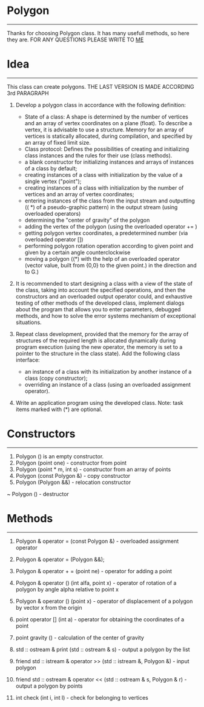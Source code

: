 # Polygon
------------
Thanks for choosing Polygon class. 
It has many usefull methods, so here they are.
FOR ANY QUESTIONS PLEASE WRITE TO [ME](https://vk.com/meyakovenkoj)

# Idea 
------------
This class can create polygons. 
THE LAST VERSION IS MADE ACCORDING 3rd PARAGRAPH

1. Develop a polygon class in accordance with the following definition: 
    - State of a class: 
    A shape is determined by the number of vertices and an array of vertex coordinates on a plane (float). To describe a vertex, it is advisable to use a structure. Memory for an array of vertices is statically allocated, during compilation, and specified by an array of fixed limit size. 
    - Class protocol:
    Defines the possibilities of creating and initializing class instances and the rules for their use (class methods).
    - a blank constructor for initializing instances and arrays of instances of a class by default; 
    - creating instances of a class with initialization by the value of a single vertex ("point"); 
    - creating instances of a class with initialization by the number of vertices and an array of vertex coordinates; 
    - entering instances of the class from the input stream and outputting (( *) of a pseudo-graphic pattern) in the output stream (using overloaded operators)
    - determining the "center of gravity" of the polygon
    - adding the vertex of the polygon (using the overloaded operator += )
    - getting polygon vertex coordinates, a predetermined number (via overloaded operator []) 
    - performing polygon rotation operation according to given point and given by a certain angle counterclockwise 
    -  moving a polygon ((*) with the help of an overloaded operator (vector value, built from {0,0} to the given point.) in the direction and to G.) 

2. It is recommended to start designing a class with a view of the state of the class, taking into account the specified operations, and then the constructors and an overloaded output operator could, and exhaustive testing of other methods of the developed class, implement dialogs about the program that allows you to enter parameters, debugged methods, and how to solve the error systems mechanism of exceptional situations. 

3. Repeat class development, provided that the memory for the array of structures of the required length is allocated dynamically during program execution (using the new operator, the memory is set to a pointer to the structure in the class state). 
    Add the following class interface:
    - an instance of a class with its initialization by another instance of a class (copy constructor); 
    - overriding an instance of a class (using an overloaded assignment operator). 
4. Write an application program using the developed class. Note: task items marked with (*) are optional.

# Constructors
------------
1. Polygon () is an empty constructor.
2. Polygon (point one) - constructor from point
3. Polygon (point * m, int s) - constructor from an array of points
4. Polygon (const Polygon &) - copy constructor
5. Polygon (Polygon &&) - relocation constructor

~ Polygon () - destructor
# Methods
------------
1. Polygon & operator = (const Polygon &) - overloaded assignment operator
2. Polygon & operator = (Polygon &&);
3. Polygon & operator + = (point ne) - operator for adding a point
4. Polygon & operator () (int alfa, point x) - operator of rotation of a polygon by angle alpha relative to point x
5. Polygon & operator () (point x) - operator of displacement of a polygon by vector x from the origin
6. point operator [] (int a) - operator for obtaining the coordinates of a point

7. point gravity () - calculation of the center of gravity

8. std :: ostream & print (std :: ostream & s) - output a polygon by the list

9. friend std :: istream & operator >> (std :: istream &, Polygon &) - input polygon
10. friend std :: ostream & operator << (std :: ostream & s, Polygon & r) - output a polygon by points

11. int check (int i, int l) - check for belonging to vertices

